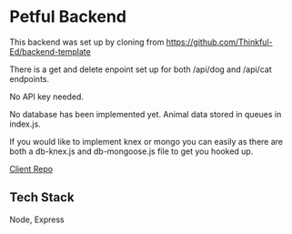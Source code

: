 # Petful Backend 

This backend was set up by cloning from https://github.com/Thinkful-Ed/backend-template

There is a get and delete enpoint set up for both /api/dog and /api/cat endpoints.

No API key needed. 

No database has been implemented yet. Animal data stored in queues in index.js.

If you would like to implement knex or mongo you can easily as there are both a db-knex.js and db-mongoose.js file to get you hooked up. 

[Client Repo](https://github.com/thinkful-ei20/Petful-Client-Marina-Darren)

## Tech Stack

Node, Express

